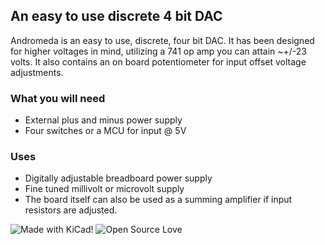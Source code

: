 ## An easy to use discrete 4 bit DAC
Andromeda is an easy to use, discrete, four bit DAC. It has been designed for higher voltages in mind, utilizing a 741 op amp you can attain ~+/-23 volts. It also contains an on board potentiometer for input offset voltage adjustments.

### What you will need
* External plus and minus power supply
* Four switches or a MCU for input @ 5V

### Uses
* Digitally adjustable breadboard power supply
* Fine tuned millivolt or microvolt supply
* The board itself can also be used as a summing amplifier if input resistors are adjusted.

![Made with KiCad!](https://img.shields.io/badge/Made%20with%20-KiCad-blue.svg)
![Open Source Love](https://badges.frapsoft.com/os/v2/open-source.png?v=103)